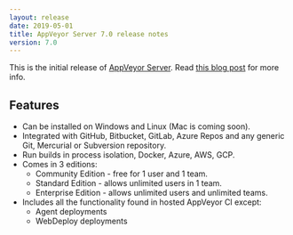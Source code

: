 ```yaml
---
layout: release
date: 2019-05-01
title: AppVeyor Server 7.0 release notes
version: 7.0
---
```


This is the initial release of [AppVeyor Server](/on-premise/). Read [this blog post](/blog/2019/05/01/appveyor-server-available-for-download/) for more info.

## Features

* Can be installed on Windows and Linux (Mac is coming soon).
* Integrated with GitHub, Bitbucket, GitLab, Azure Repos and any generic Git, Mercurial or Subversion repository.
* Run builds in process isolation, Docker, Azure, AWS, GCP.
* Comes in 3 editions:
    * Community Edition - free for 1 user and 1 team.
    * Standard Edition - allows unlimited users in 1 team.
    * Enterprise Edition - allows unlimited users and unlimited teams.
* Includes all the functionality found in hosted AppVeyor CI except:
    * Agent deployments
    * WebDeploy deployments